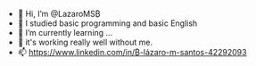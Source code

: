 - 👋 Hi, I’m @LazaroMS₿
- 👀 I studied basic programming and basic English
- 🌱 I’m currently learning ...
- 💞️ it's working really well without me.
- 📫 https://www.linkedin.com/in/₿-lázaro-m-santos-42292093
<!---
Lazaroms/Lazaroms is a ✨ special ✨ repository because its `README.md` (this file) appears on your GitHub profile.
You can click the Preview link to take a look at your changes.
--->

